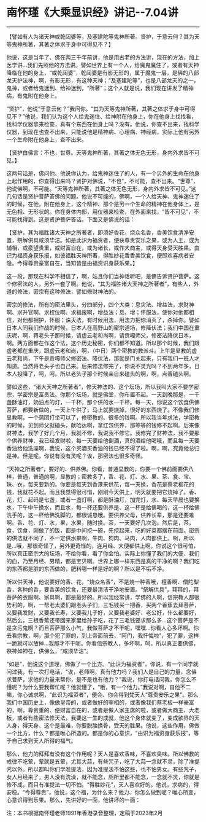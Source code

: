 # 南怀瑾《大乘显识经》讲记--7.04讲

------

【譬如有人为诸天神或乾闼婆等，及塞建陀等鬼神所著。贤护，于意云何？其为天等鬼神所著，其著之体求于身中可得见不？】

他说，这是当年了、佛在两三千年前讲，他是用古老的方法讲，现在的方法，加上医学讲…我们先照他的方法讲。譬如世界上有一个人，给魔鬼魔住了，或者有天神降临在他的身上，“或乾闼婆”，乾闼婆是有影无形的，属于魔鬼一层，是佛的八部龙天护法神，啊，有影无形，有这种天神；“及塞建陀等”，也是八部龙天的之一，鬼神，或者给鬼迷到、给神迷到，“所著”；这个人就是说，我们现在讲发了精神病，有鬼附在他身上。

“贤护”，他说“于意云何？”我问你。“其为天等鬼神所著，其著之体求于身中可得见不？”他说，我们认为这个人给鬼迷住、给神附在他身上，你在他身上找找看，找科学仪器拿来检查，真有个东西在他身上吗？没有。他说，你查不出来，找科学仪器，到现在也查不出来，只能说他是精神病、心理病、神经病，实际上他有另外一个生命附在他身上，查不出来。

【贤护白佛言：不也，世尊。天等鬼神所著，其著之体无色无形，身内外求皆不可见。】

这两句话是，佛问他、他说你认为，给鬼神迷住了的人，有一个另外的生命在他身上起作用的，你查得出来吗？贤护对佛说，“不也”，不可能，查不出来。“世尊”，他说佛啊，不可能。“天等鬼神所著，其著之体无色无形，身内外求皆不可见。”这几句话是贤护菩萨答佛的问题。他说不可能的，佛啊，一个人给天神、鬼神迷住了的时候，在他，附在他身上，这个精神、那个是另一个生命的精神在他身体上，是无色相、无形状的。你在身体内部，用仪器来检查，在外面来找，“皆不可见”，不可能找得到。这是贤护菩萨答话。下面又是佛说的话：

【贤护，其为福胜诸大天神之所著者，即须好香花，烧众名香，香美饮食清净安置，祭解供具咸须华洁。如是此识为福资者，便获尊贵安乐之果，或为人王，或为辅相，或豪望贵重，或财富自在，或为诸长，或作大商主，或得天身受天胜果。由识为福资身获乐报，如彼福胜天神所著，得胜妙花香香美饮食，便即欢喜病者安隐。今得尊贵豪富自在，当知皆是由福资识身获乐果。】

这一段，那现在科学不相信了，啊，姑且你们当神话听吧，是佛告诉贤护菩萨。这个修密法的人，另外一套了啊。他说，“其为福胜诸大天神之所著者”，有些人，外道的修法，密宗有这种修法，譬如修财神法的。

密宗的修法，所有的密法里头，分四部分，四个大类：息灾法、增益法，求财神啊、求升官啊、求权位啊、求福报啊，增益法；息、增；怀服法，使你对他都相信，对他都拥护，怀服；诛灭法，有时候用法，用法力把你消灭了，杀掉你。譬如日本人同我们作战的时候，日本人在高野山的密宗道场，修降伏法；我们中国在重庆呢，啊，蒋老头子那时候，请虚云老和尚啊，请贡嘎师父，修密法降伏日本，啊。两方面都在作这个法，这个历史秘密，你们都不知道。所以那个时候，我们跟虚老都在重庆，跟虚云老和尚，啊，（中日）两个密教的教派斗。上午是显教的虚云老和尚，下午是贡嘎师父修密法、降伏法，那就是门关起来，只有我们一班人才知道。当然蒋老头子也自己来。后来修法修完了，你说不灵光吗？不到两年多，日本人投降了，呵，呵。所以老头子那个时候亲自来磕头的啊，啊，点香磕头啊。

譬如这些，“诸大天神之所著者”，修天神法的、这个坛场，所以我叫大家不要学密宗，学密宗是富贵法。你那个坛场，就是佛堂，你布置不起。一天到晚那是，一千盏酥油灯，奶油点的灯，一千杯，那个供的水一千杯。每一天，你说这个饮食供佛菩萨，都要新做的，一天上午供了，马上就要烧掉，很好的东西烧了。不像我们修显教啊，一个蒲团打坐可以了，修密教的、很多的钱啊。所以我当年求法，学密教的时候，见到师父就磕头，献哈达啊，拿红包供养，那等等的钱修不起啊。后来像财神法，我学了好几个月，我就不修，我说我不修它。我修完了财神法，我不要那个供养财神、我已经发财啦，每一天要给他倒酒，真的酒给他喝哦，而且每一天要香油给他洗澡啊，我说，这个买酒买香油的钱已经不得了啦。啊，啊，究竟他总归是神。但是呢，你说有没有灵呢？诶，那密法也很多奇怪。

“天神之所著者”，要好的、供养佛。你看，普通显教的，你要一个佛前面要供八样，普通，普通的啊，显教的；密教多了，香、花、灯、水、果、茶、食、宝、珠、衣，每天要新的。你要是每天到香港来供花，每一天换，香花是蔡老板花的钱，我就花不起。而且我觉得很可惜，刚刚今天供上，明天就要把它烧掉了。香、花，灯、起码是七盏，或者一盏灯啊，都是酥油灯，加完灯，水、每天早晨也要换水，下午中午换水，而且水，每一杯还要供养是、这一杯是给佛喝的，这一杯给佛洗手的，这一杯给佛洗脚的，都很诚恳哦。要供养父母，供养长辈，那是还要难啊。香、花、灯、水，果，水果，随时换。茶，一天要好几次泡。然后是，茶，食，饮食，刚做了的饭，都是中间挖一碗，先挖起来，吃的好菜都摆在前面。密宗的供法就不同了，不一定供水果啊，牛肉、狗肉、马肉，人肉都供上。啊，所以是…哦，那很奇怪了，另外更奇怪的，连月经、大便都供上啊。你说这个很可怕，所以真正密宗大的坛场，不给你看，看了你会怕。实际上你懂了我们的大便、我们的血，乃至月经、男精，都是宝贝啊。世界上哪一样东西是真的干净的啊？我们吃的东西都是脏的东西做的，肥料哪一样是好的啊？所以是不垢不净。

所以供天神，他说要好的香、花，“烧众名香”，不是烧一种香哦，檀香啊、僧陀梨香，各种的香，要香美的饮食，还要最清洁干净地安置。“祭解供具”，拜拜的，拜菩萨的衣服啊、家具啊，都是最好的。所以我经常讲，学佛的人啊，信宗教人都很势利的，啊，一帮老太婆们跟老头子们，三毛钱买一把香，买两个香蕉去拜菩萨，又要我发财，又要我长寿，又要我儿子好，又要我老婆好、老公好，什么都要好，然后么，三根香蕉还带回来家里给孙子吃，花了三毛钱要求那么多…这个菩萨是不是贪污鬼啊？而且菩萨那么小气，我做菩萨才不干呢，嘿嘿…你看人心多坏啊。你去看宗教，啊，那个犯了罪的，到上帝面前去，“阿门，我忏悔啦”，犯了罪，这样一跪就可以放掉…我那才不干呢。你看信宗教人，多坏啊，呵。所以真正要供佛，祭神如神在，供佛么，“咸须华洁”。

“如是”，他说这个道理，佛做了一个比方。“此识为福资者”，你说，有一个同学就问过我，有一次打电话，“诶，老师啊，真有他力吗？我们人是自己的力量，念佛求菩萨，求他的力量来帮你，是不是也有他力？”我说，你打电话问我，你怎么不懂呢？为什么要我帮忙呢？他就懂了，“哦，有一个他力。”我说对啊，自他不二嘛，你心诚求啊，“此识为福资者”，便会、你会得到梵天人“尊贵安乐之果”。那么我们中国历史上，像做皇帝的，或者做好的宰相的，或者像我们蔡老板一样豪富的，啊，尊贵重的、便财富自在的，或者是做人家主席的啦，或者做大商主、大老板，或者有些密法修天法，我要这一生的成就，他这个身体就变了，变成欲界的天人身，得天身、这个是最难，你要脱胎换骨，受天的胜果。他说，这些作用，佛做一个比方，什么？都是唯心所造的。都是你的心意识，“由识为福资身获乐报”，等于自己求到天人所得的福气。

那么，他力的拜拜有没有这个作用呢？天人是喜欢香味，不喜欢臭味。所以佛教的戒律不吃荤，荤就是五荤，尤其大蒜，有些咒子，吃了大蒜一念就不灵，除了准提咒以外。所以都叫你们学准提法，因为准提法不怕这些，也不怕男女。有些咒子，女人月经来了，男人没有洗澡，就不能念，厕所里都不能念，一念就不灵，你就是修不成，而只有准提法一切不怕。“得胜妙花”，天人喜欢好的。他说，求病的，得安稳。“今得尊贵”，他说，这个福，为什么来？他力、你怎么做到呢？唯心所变，心意识得到乐果。那么，先讲好的一面，他讲坏的一面：

注：本书根据南怀瑾老师1991年香港录音整理，定稿于2023年2月
